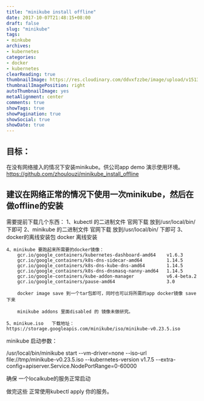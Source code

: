 ```yaml
---
title: "minikube install offline"
date: 2017-10-07T21:48:15+08:00
draft: false
slug: "minikube"
tags:
- minkube
archives:
- kubernetes
categories:
- docker
- kubernetes
clearReading: true
thumbnailImage: https://res.cloudinary.com/ddvxfzzbe/image/upload/v1513355321/Real_gaggav.png
thumbnailImagePosition: right
autoThumbnailImage: yes
metaAlignment: center
comments: true
showTags: true
showPagination: true
showSocial: true
showDate: true
---
```



## 目标：
在没有网络接入的情况下安装minikube。供公司app demo 演示使用环境。
https://github.com/zhoulouzi/minikube_install_offline
## 建议在网络正常的情况下使用一次minikube，然后在做offline的安装

需要提前下载几个东西：
    1、kubectl 的二进制文件 官网下载 放到/usr/local/bin/ 下即可
    2、minikube 的二进制文件 官网下载 放到/usr/local/bin/ 下即可
    3、docker的离线安装包 docker 离线安装

    4、minikube 要跑起来所需要的docker镜像：
        gcr.io/google_containers/kubernetes-dashboard-amd64    v1.6.3
        gcr.io/google_containers/k8s-dns-sidecar-amd64         1.14.5
        gcr.io/google_containers/k8s-dns-kube-dns-amd64        1.14.5
        gcr.io/google_containers/k8s-dns-dnsmasq-nanny-amd64   1.14.5
        gcr.io/google-containers/kube-addon-manager            v6.4-beta.2
        gcr.io/google_containers/pause-amd64                   3.0

        docker image save 到一个tar包即可，同时也可以将所需的app docker镜像 save下来

        minikube addons 里面disabled 的 镜像未做研究。

    5、minikue.iso   下载地址：https://storage.googleapis.com/minikube/iso/minikube-v0.23.5.iso


minikube 启动参数：

/usr/local/bin/minikube start --vm-driver=none --iso-url file://tmp/minikube-v0.23.5.iso --kubernetes-version v1.7.5 --extra-config=apiserver.Service.NodePortRange=0-60000

确保 一个localkube的服务正常启动

做完这些 正常使用kubectl apply 你的服务。
